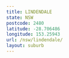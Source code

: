```yaml
---
title: LINDENDALE
state: NSW
postcode: 2480
latitude: -28.706486
longitude: 153.25943
url: /nsw/lindendale/
layout: suburb
---
```

